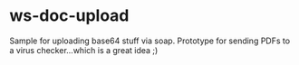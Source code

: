 ws-doc-upload
=============

Sample for uploading base64 stuff via soap. Prototype for sending PDFs
to a virus checker...which is a great idea ;)
